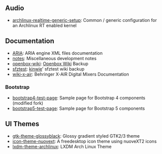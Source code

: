 ## Audio

- [archlinux-realtime-generic-setup]: Common / generic configuration for an Archlinux RT enabled kernel


[archlinux-realtime-generic-setup]: https://github.com/redtide/archlinux-realtime-generic-setup/

## Documentation

- [ARIA]:         ARIA engine XML files documentation
- [notes]:        Miscellaneous development notes
- [openbox-wiki]: [Openbox Wiki] Backup
- [sfztest]:      [kinwie]' sfztest wiki backup
- [wiki-x-air]:   Behringer X-AIR Digital Mixers Documentation 


[ARIA]:         https://redtide.github.io/aria/
[notes]:        https://redtide.github.io/notes/
[openbox-wiki]: https://redtide.github.io/openbox-wiki/
[Openbox Wiki]: http://openbox.org/wiki/Main_Page
[sfztest]:      https://redtide.github.io/sfztest/
[kinwie]:       https://github.com/kinwie/
[wiki-x-air]:   https://redtide.github.io/wiki-x-air/

### Bootstrap

- [bootstrap4-test-page]: Sample page for Bootstrap 4 components (modified fork)
- [bootstrap5-test-page]: Sample page for Bootstrap 5 components


[bootstrap4-test-page]: https://redtide.github.io/bootstrap4-test-page/
[bootstrap5-test-page]: https://redtide.github.io/bootstrap5-test-page/

## UI Themes

- [gtk-theme-glossyblack]: Glossy gradient styled GTK2/3 theme
- [icon-theme-nuovext]:    A freedesktop icon theme using nuoveXT2 icons 
- [lxdm-theme-archlinux]:  LXDM Arch Linux Theme


[gtk-theme-glossyblack]: https://github.com/redtide/gtk-theme-glossyblack/
[icon-theme-nuovext]:    https://github.com/redtide/icon-theme-nuovext/
[lxdm-theme-archlinux]:  https://github.com/redtide/lxdm-theme-archlinux/
